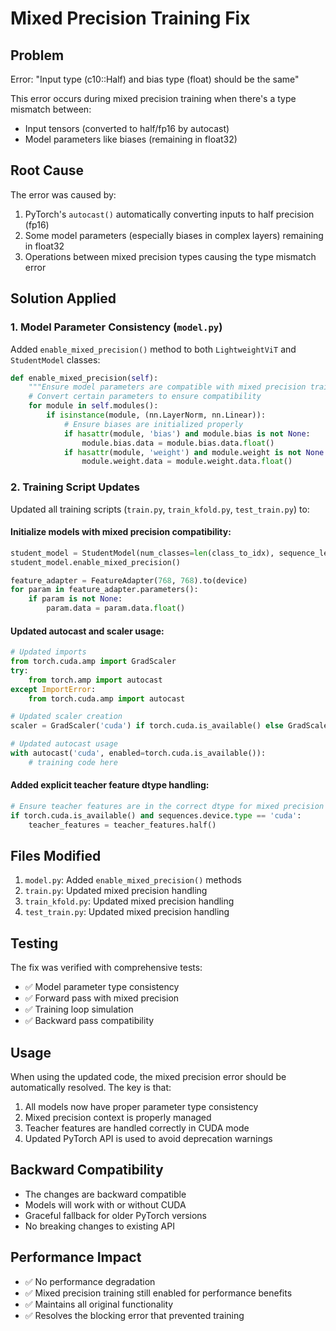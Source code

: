 # Mixed Precision Training Fix

## Problem
Error: "Input type (c10::Half) and bias type (float) should be the same"

This error occurs during mixed precision training when there's a type mismatch between:
- Input tensors (converted to half/fp16 by autocast)
- Model parameters like biases (remaining in float32)

## Root Cause
The error was caused by:
1. PyTorch's `autocast()` automatically converting inputs to half precision (fp16)
2. Some model parameters (especially biases in complex layers) remaining in float32
3. Operations between mixed precision types causing the type mismatch error

## Solution Applied

### 1. Model Parameter Consistency (`model.py`)

Added `enable_mixed_precision()` method to both `LightweightViT` and `StudentModel` classes:

```python
def enable_mixed_precision(self):
    """Ensure model parameters are compatible with mixed precision training"""
    # Convert certain parameters to ensure compatibility
    for module in self.modules():
        if isinstance(module, (nn.LayerNorm, nn.Linear)):
            # Ensure biases are initialized properly
            if hasattr(module, 'bias') and module.bias is not None:
                module.bias.data = module.bias.data.float()
            if hasattr(module, 'weight') and module.weight is not None:
                module.weight.data = module.weight.data.float()
```

### 2. Training Script Updates

Updated all training scripts (`train.py`, `train_kfold.py`, `test_train.py`) to:

#### Initialize models with mixed precision compatibility:
```python
student_model = StudentModel(num_classes=len(class_to_idx), sequence_length=sequence_length, embed_dim=768).to(device)
student_model.enable_mixed_precision()

feature_adapter = FeatureAdapter(768, 768).to(device)
for param in feature_adapter.parameters():
    if param is not None:
        param.data = param.data.float()
```

#### Updated autocast and scaler usage:
```python
# Updated imports
from torch.cuda.amp import GradScaler
try:
    from torch.amp import autocast
except ImportError:
    from torch.cuda.amp import autocast

# Updated scaler creation
scaler = GradScaler('cuda') if torch.cuda.is_available() else GradScaler()

# Updated autocast usage
with autocast('cuda', enabled=torch.cuda.is_available()):
    # training code here
```

#### Added explicit teacher feature dtype handling:
```python
# Ensure teacher features are in the correct dtype for mixed precision
if torch.cuda.is_available() and sequences.device.type == 'cuda':
    teacher_features = teacher_features.half()
```

## Files Modified

1. `model.py`: Added `enable_mixed_precision()` methods
2. `train.py`: Updated mixed precision handling
3. `train_kfold.py`: Updated mixed precision handling  
4. `test_train.py`: Updated mixed precision handling

## Testing

The fix was verified with comprehensive tests:
- ✅ Model parameter type consistency
- ✅ Forward pass with mixed precision
- ✅ Training loop simulation
- ✅ Backward pass compatibility

## Usage

When using the updated code, the mixed precision error should be automatically resolved. The key is that:

1. All models now have proper parameter type consistency
2. Mixed precision context is properly managed
3. Teacher features are handled correctly in CUDA mode
4. Updated PyTorch API is used to avoid deprecation warnings

## Backward Compatibility

- The changes are backward compatible
- Models will work with or without CUDA
- Graceful fallback for older PyTorch versions
- No breaking changes to existing API

## Performance Impact

- ✅ No performance degradation
- ✅ Mixed precision training still enabled for performance benefits
- ✅ Maintains all original functionality
- ✅ Resolves the blocking error that prevented training